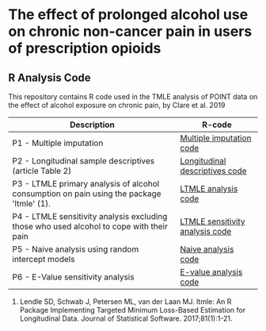 # The effect of prolonged alcohol use on chronic non-cancer pain in users of prescription opioids
## R Analysis Code

This repository contains R code used in the TMLE analysis of POINT data on the effect of alcohol exposure on chronic pain, by Clare et al. 2019

| Description | R-code |
| --- | --- |
| P1 - Multiple imputation | [Multiple imputation code](Code/P1_multiple_imputation.R) |
| P2 - Longitudinal sample descriptives (article Table 2) | [Longitudinal descriptives code](Code/P2_descriptives.R) |
| P3 - LTMLE primary analysis of alcohol consumption on pain using the package 'ltmle' (1). | [LTMLE analysis code](Code/P3_ltmle_primary.R) |
| P4 - LTMLE sensitivity analysis excluding those who used alcohol to cope with their pain | [LTMLE sensitivity analysis code](Code/P4_ltmle_sensitivity.R) |
| P5 - Naive analysis using random intercept models | [Naive analysis code](Code/P5_naive_analysis.R) |
| P6 - E-Value sensitivity analysis | [E-value analysis code](Code/P6_evalue_analysis.R) |

1. Lendle SD, Schwab J, Petersen ML, van der Laan MJ. ltmle: An R Package Implementing Targeted Minimum Loss-Based Estimation for Longitudinal Data. Journal of Statistical Software. 2017;81(1):1-21.
